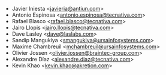 - Javier Iniesta \<<javieria@antiun.com>\>
- Antonio Espinosa \<<antonio.espinosa@tecnativa.com>\>
- Rafael Blasco \<<rafael.blasco@tecnativa.com>\>
- Jairo Llopis \<<jairo.llopis@tecnativa.com>\>
- Dave Lasley \<<dave@laslabs.com>\>
- Sandip Mangukiya \<<smangukiya@ursainfosystems.com>\>
- Maxime Chambreuil \<<mchambreuil@ursainfosystems.com>\>
- Olivier Jossen \<<olivier.jossen@braintec-group.com>\>
- Alexandre Díaz \<<alexandre.diaz@tecnativa.com>\>
- Kevin Khao \<<kevin.khao@akretion.com>\>
